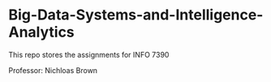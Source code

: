 # Big-Data-Systems-and-Intelligence-Analytics
This repo stores the assignments for INFO 7390

Professor: Nichloas Brown
